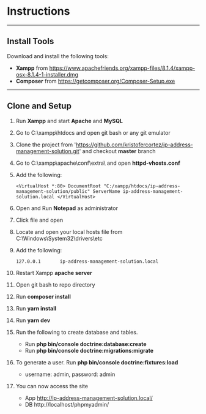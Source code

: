 # Instructions

---

## Install Tools

Download and install the following tools:

- **Xampp** from https://www.apachefriends.org/xampp-files/8.1.4/xampp-osx-8.1.4-1-installer.dmg
- **Composer** from https://getcomposer.org/Composer-Setup.exe

---

## Clone and Setup

1. Run **Xampp** and start **Apache** and **MySQL**
2. Go to C:\xampp\htdocs and open git bash or any git emulator
3. Clone the project from 'https://github.com/kristofercortez/ip-address-management-solution.git' and checkout **master** branch
4. Go to C:\xampp\apache\conf\extra\ and open **httpd-vhosts.conf**
5. Add the following:
   
   `<VirtualHost *:80>
      DocumentRoot "C:/xampp/htdocs/ip-address-management-solution/public"
      ServerName ip-address-management-solution.local
   </VirtualHost>`

6. Open and Run **Notepad** as administrator
7. Click file and open
8. Locate and open your local hosts file from C:\Windows\System32\drivers\etc
9. Add the following:

   `127.0.0.1		ip-address-management-solution.local`

10. Restart Xampp **apache server**
11. Open git bash to repo directory
12. Run **composer install**
13. Run **yarn install**
14. Run **yarn dev**
15. Run the following to create database and tables.
    - Run **php bin/console doctrine:database:create**
    - Run **php bin/console doctrine:migrations:migrate**
16. To generate a user. Run **php bin/console doctrine:fixtures:load**
    - username: admin, password: admin
17. You can now access the site
    - App http://ip-address-management-solution.local/
    - DB http://localhost/phpmyadmin/ 
